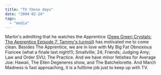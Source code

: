 ```yaml
---
title: "TV these days"
date: "2004-02-24"
tags: 
  - "media"
---
```


Martin's admitting that he watches the Apprentice ([Deep Green Crystals: The Apprentice Episode 7: Tammy's turmoil](http://www.martinandalex.com/blog/archives/000564.html "Deep Green Crystals: The Apprentice Episode 7: Tammy's turmoil")) has motivated me to come clean. Besides The Apprentice, we are in love with My Big Fat Obnoxious Fiancee (what a finale last night!!); Smallville; 24; Friends; Judging Amy; Law and Order SVU; The Practice. And we have minor fetishes for Average Joe: Hawaii, The Ellen Degeneres show, and The Batchelorette. And March Madness is fast approaching, it is a fulltime job just to keep up with TV.

